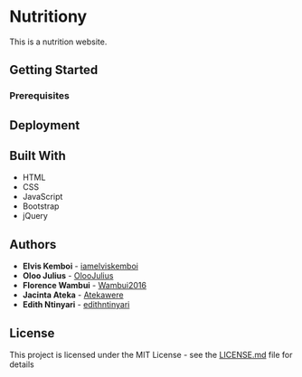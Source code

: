 # Nutritiony
This is a nutrition website.

## Getting Started



### Prerequisites



## Deployment


## Built With

* HTML
* CSS
* JavaScript
* Bootstrap
* jQuery

## Authors

* **Elvis Kemboi** - [iamelviskemboi](https://github.com/iamelviskemboi)
* **Oloo Julius** - [OlooJulius](https://github.com/OlooJulius)
* **Florence Wambui** - [Wambui2016](https://github.com/Wambui2016)
* **Jacinta Ateka** - [Atekawere](https://github.com/iamelviskemboi)
* **Edith Ntinyari** - [edithntinyari](https://github.com/edithntinyari)


## License

This project is licensed under the MIT License - see the [LICENSE.md](LICENSE.md) file for details
